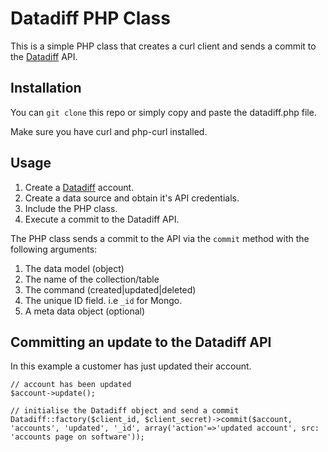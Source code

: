 # Datadiff PHP Class

This is a simple PHP class that creates a curl client and sends a commit to the [Datadiff](Datadiff.co) API.

## Installation

You can `git clone` this repo or simply copy and paste the datadiff.php file.

Make sure you have curl and php-curl installed.

## Usage

1. Create a [Datadiff](https://datadiff.co) account.
2. Create a data source and obtain it's API credentials.
3. Include the PHP class.
4. Execute a commit to the Datadiff API.

The PHP class sends a commit to the API via the `commit` method with the following arguments:

1. The data model (object)
2. The name of the collection/table
3. The command (created|updated|deleted)
4. The unique ID field. i.e `_id` for Mongo.
5. A meta data object (optional)


## Committing an update to the Datadiff API

In this example a customer has just updated their account.

```
// account has been updated
$account->update();

// initialise the Datadiff object and send a commit
Datadiff::factory($client_id, $client_secret)->commit($account, 'accounts', 'updated', '_id', array('action'=>'updated account', src: 'accounts page on software'));
```